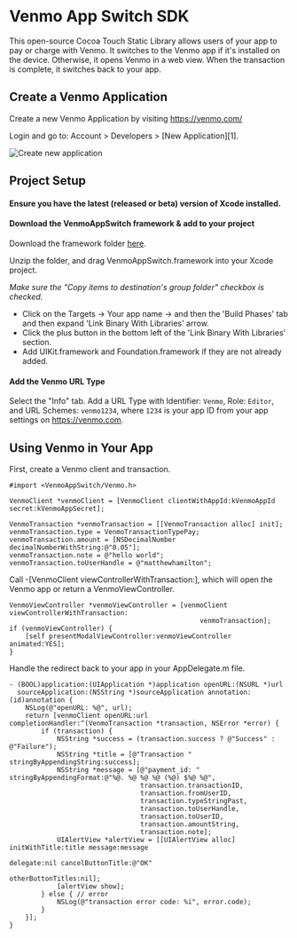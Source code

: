 Venmo App Switch SDK
========================

This open-source Cocoa Touch Static Library allows users of your app to pay or charge with Venmo. 
It switches to the Venmo app if it's installed on the device. Otherwise, it opens Venmo in a web view. When the transaction is complete, it switches back to your app.

Create a Venmo Application
--------------------------

Create a new Venmo Application by visiting https://venmo.com/ 

Login and go to: Account > Developers > [New Application][1].

![Create new application](https://dl.dropboxusercontent.com/s/ffo01uzr65y9kzw/GbalC.png)


Project Setup
-------------

#### Ensure you have the latest (released or beta) version of Xcode installed.

#### Download the VenmoAppSwitch framework & add to your project

Download the framework folder [here](https://github.com/venmo/app-switch-ios-framework/archive/master.zip).

Unzip the folder, and drag VenmoAppSwitch.framework into your Xcode project.

*Make sure the "Copy items to destination's group folder" checkbox is checked.*

- Click on the Targets → Your app name → and then the 'Build Phases' tab and then expand 'Link Binary With Libraries' arrow.
- Click the plus button in the bottom left of the 'Link Binary With Libraries' section.
- Add UIKit.framework and Foundation.framework if they are not already added. 

#### Add the Venmo URL Type

Select the "Info" tab. Add a URL Type with Identifier: `Venmo`, Role: `Editor`, and URL Schemes: `venmo1234`, where `1234` is your app ID from your app settings on https://venmo.com.

Using Venmo in Your App
-----------------------
First, create a Venmo client and transaction. 
```objc
#import <VenmoAppSwitch/Venmo.h>

VenmoClient *venmoClient = [VenmoClient clientWithAppId:kVenmoAppId secret:kVenmoAppSecret];
    
VenmoTransaction *venmoTransaction = [[VenmoTransaction alloc] init];
venmoTransaction.type = VenmoTransactionTypePay;
venmoTransaction.amount = [NSDecimalNumber decimalNumberWithString:@"0.05"];
venmoTransaction.note = @"hello world";
venmoTransaction.toUserHandle = @"matthewhamilton";
```

Call -[VenmoClient viewControllerWithTransaction:], which will open the Venmo app or return a VenmoViewController.
```objc
VenmoViewController *venmoViewController = [venmoClient viewControllerWithTransaction:
                                                venmoTransaction];
if (venmoViewController) {
    [self presentModalViewController:venmoViewController animated:YES];
}
```

Handle the redirect back to your app in your AppDelegate.m file.
```objc
- (BOOL)application:(UIApplication *)application openURL:(NSURL *)url
  sourceApplication:(NSString *)sourceApplication annotation:(id)annotation {
    NSLog(@"openURL: %@", url);
    return [venmoClient openURL:url completionHandler:^(VenmoTransaction *transaction, NSError *error) {
        if (transaction) {
            NSString *success = (transaction.success ? @"Success" : @"Failure");
            NSString *title = [@"Transaction " stringByAppendingString:success];
            NSString *message = [@"payment_id: " stringByAppendingFormat:@"%@. %@ %@ %@ (%@) $%@ %@",
                                 transaction.transactionID,
                                 transaction.fromUserID,
                                 transaction.typeStringPast,
                                 transaction.toUserHandle,
                                 transaction.toUserID,
                                 transaction.amountString,
                                 transaction.note];
            UIAlertView *alertView = [[UIAlertView alloc] initWithTitle:title message:message
                                                               delegate:nil cancelButtonTitle:@"OK"
                                                      otherButtonTitles:nil];
            [alertView show];
        } else { // error
            NSLog(@"transaction error code: %i", error.code);
        }
    }];
}
```
